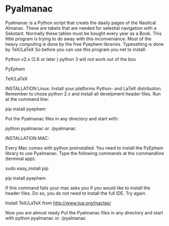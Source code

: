 Pyalmanac 
=========

Pyalmanac is a Python script that creats the daaily pages of the
Nautical Almanac. These are tabels that are needed for selestial
navigation with a Sekstant. Normally these tables must be bought every
year as a Book. This little program is trying to do away with this
inconveniance. Most of the heavy computing is done by the free Pyephem
libraries. Typesetting is done by TeX/LaTeX So before you can use this
program you net to install:

Python v2.x (2.6 or later ) python 3 will not work out of the box

PyEphem

TeX/LaTeX

INSTALLATION Linux:
Install your platforms Python- and LaTeX distribution. Remember to chose python 2.x and install all develpment header files.
Run at the command line:

pip install pyephem

Put the Pyalmanac files in any directory and start with:

python pyalmanac
or 
./pyalmanac 



INSTALLATION MAC:

Every Mac comes with python preinstalled. You need to install the PyEphem library to use Pyalmanac. Type the following commands at the commandline (terminal app):

sudo easy_install pip

pip install pyephem

If this command fails your mac asks you if you would like to install the header files. Do so, you do not need to install the full IDE.
Try again.

Install TeX/LaTeX from http://www.tug.org/mactex/

Now you are almost ready
Put the Pyalmanac files in any directory and start with 
python pyalmanac
or 
./pyalmanac 


